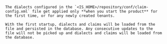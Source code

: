     The dialects configured in the `<IS_HOME>/repository/conf/claim-config.xml` file get applied only **when you start the product** for the first time, or for any newly created tenants.
        
    With the first startup, dialects and claims will be loaded from the file and persisted in the database. Any consecutive updates to the file will not be picked up and dialects and claims will be loaded from the database.